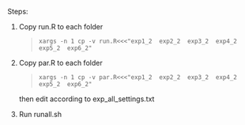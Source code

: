 Steps:

1. Copy run.R to each folder

    > `xargs -n 1 cp -v run.R<<<"exp1_2  exp2_2  exp3_2  exp4_2  exp5_2  exp6_2"`

2. Copy par.R to each folder

    > `xargs -n 1 cp -v par.R<<<"exp1_2  exp2_2  exp3_2  exp4_2  exp5_2  exp6_2"`

    then edit according to exp_all_settings.txt

3. Run runall.sh
